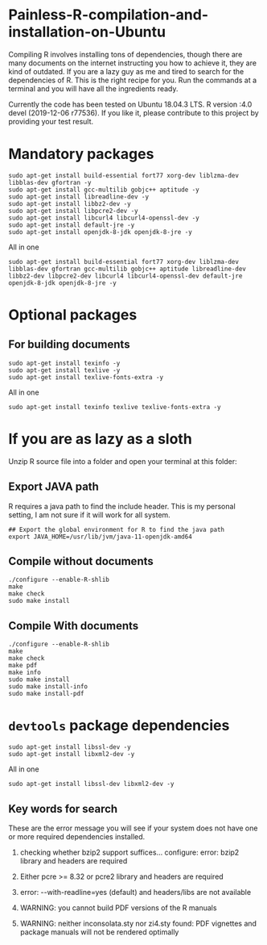 # Painless-R-compilation-and-installation-on-Ubuntu
Compiling R involves installing tons of dependencies, though there are many documents on the internet instructing you how to achieve it, they are kind of outdated. If you are a lazy guy as me and tired to search for the dependencies of R. This is the right recipe for you. Run the commands at a terminal and you will have all the ingredients ready.

Currently the code has been tested on Ubuntu 18.04.3 LTS. R version :4.0 devel (2019-12-06 r77536). If you like it, please contribute to this project by providing your test result.

# Mandatory packages
```
sudo apt-get install build-essential fort77 xorg-dev liblzma-dev libblas-dev gfortran -y
sudo apt-get install gcc-multilib gobjc++ aptitude -y
sudo apt-get install libreadline-dev -y
sudo apt-get install libbz2-dev -y
sudo apt-get install libpcre2-dev -y
sudo apt-get install libcurl4 libcurl4-openssl-dev -y
sudo apt-get install default-jre -y
sudo apt-get install openjdk-8-jdk openjdk-8-jre -y 
```
All in one
```
sudo apt-get install build-essential fort77 xorg-dev liblzma-dev libblas-dev gfortran gcc-multilib gobjc++ aptitude libreadline-dev libbz2-dev libpcre2-dev libcurl4 libcurl4-openssl-dev default-jre openjdk-8-jdk openjdk-8-jre -y
```

# Optional packages
## For building documents
```
sudo apt-get install texinfo -y
sudo apt-get install texlive -y
sudo apt-get install texlive-fonts-extra -y
```
All in one
```
sudo apt-get install texinfo texlive texlive-fonts-extra -y
```
# If you are as lazy as a sloth
Unzip R source file into a folder and open your terminal at this folder:
## Export JAVA path
R requires a java path to find the include header. This is my personal setting, I am not sure if it will work for all system.
```
## Export the global environment for R to find the java path
export JAVA_HOME=/usr/lib/jvm/java-11-openjdk-amd64
```

## Compile without documents 
```
./configure --enable-R-shlib
make
make check
sudo make install
```

## Compile With documents
```
./configure --enable-R-shlib
make
make check
make pdf
make info
sudo make install
sudo make install-info
sudo make install-pdf
```


# `devtools` package dependencies
```
sudo apt-get install libssl-dev -y
sudo apt-get install libxml2-dev -y 
```
All in one
```
sudo apt-get install libssl-dev libxml2-dev -y
```



## Key words for search
These are the error message you will see if your system does not have one or more required dependencies installed.

1. checking whether bzip2 support suffices… configure: error: bzip2 library and headers are required

2. Either pcre >= 8.32 or pcre2 library and headers are required

3. error: --with-readline=yes (default) and headers/libs are not available

4. WARNING: you cannot build PDF versions of the R manuals

5. WARNING: neither inconsolata.sty nor zi4.sty found: PDF vignettes and package manuals will not be rendered optimally


